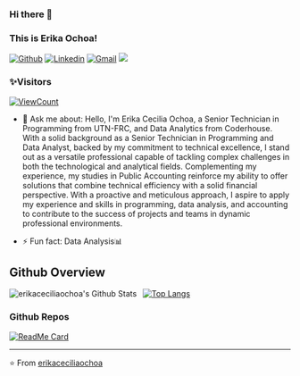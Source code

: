 ### Hi there 👋

### This is Erika Ochoa!

[![Github](https://img.shields.io/badge/-Github-000?style=flat&logo=Github&logoColor=white)](https://github.com/erikaceciliaochoa)
[![Linkedin](https://img.shields.io/badge/-LinkedIn-blue?style=flat&logo=Linkedin&logoColor=white)](https://www.linkedin.com/in/erika-ochoa-25a73820a/)
[![Gmail](https://img.shields.io/badge/-Gmail-c14438?style=flat&logo=Gmail&logoColor=white)](mailto:erikaceciliaochoa@gmail.com)
![](https://komarev.com/ghpvc/?username=erikaceciliaochoa&color=7957d5)

### ✨Visitors
[![ViewCount](https://views.whatilearened.today/views/github/ismlhbb/ismlhbb.svg?cache=remove)](#)

- 💬 Ask me about:
Hello, I'm Erika Cecilia Ochoa, a Senior Technician in Programming from UTN-FRC, and Data Analytics from Coderhouse. With a solid background as a Senior Technician in Programming and Data Analyst, backed by my commitment to technical excellence, I stand out as a versatile professional capable of tackling complex challenges in both the technological and analytical fields. Complementing my experience, my studies in Public Accounting reinforce my ability to offer solutions that combine technical efficiency with a solid financial perspective. With a proactive and meticulous approach, I aspire to apply my experience and skills in programming, data analysis, and accounting to contribute to the success of projects and teams in dynamic professional environments. 

- ⚡ Fun fact: Data Analysis📊

## Github Overview

<img align="left" alt="erikaceciliaochoa's Github Stats" src="https://github-readme-stats.vercel.app/api?username=erikaceciliaochoa&show_icons=true" />    &nbsp;
[![Top Langs](https://github-readme-stats.vercel.app/api/top-langs/?username=erikaceciliaochoa)](https://github.com/erikaceciliaochoa/github-readme-stats) 

### Github Repos

[![ReadMe Card](https://github-readme-stats.vercel.app/api/pin/?username=erikaceciliaochoa&repo=PowerBI-projects&show_owner=true)](https://github.com/erikaceciliaochoa/PowerBI-projects )

---
⭐️ From [erikaceciliaochoa](https://github.com/erikaceciliaochoa)

<!--![](https://img.shields.io/badge/Exp-4+yrs-red)
### Github Repos

[![ReadMe Card](https://github-readme-stats.vercel.app/api/pin/?username=erikaceciliaochoa&repo=PackageTemplate&show_owner=true)](https://github.com/erikaceciliaochoa/PowerBI-projects )
[![ReadMe Card](https://github-readme-stats.vercel.app/api/pin/?username=anandmainali&repo=Foods-Ecommerce&show_owner=true)](https://github.com/anandmainali/Foods-Ecommerce)
-->

<!--## Projects that I contributed to
[![ReadMe Card](https://github-readme-stats.vercel.app/api/pin/?username=erikaceciliaochoa&repo=BUET-CSE-Moodle-Web-Scraping&show_owner=true)](https://github.com/erikaceciliaochoa/BUET-CSE-Moodle-Web-Scraping) <br />
-->
<!--
![](https://img.shields.io/badge/Exp-4+yrs-red)
<summary>
  <a href="https://github.com/erikaceciliaochoa"><img src="https://img.shields.io/badge/-Expand%20to%20know%20more-b03544?style=for-the-badge" /></a>
</summary>
<img width="50%" align="right" src="https://github-readme-stats.vercel.app/api?username=erikaceciliaochoa&show_icons=true&hide_border=true" />
**erikaceciliaochoa/erikaceciliaochoa** is a ✨ _special_ ✨ repository because its `README.md` (this file) appears on your GitHub profile.

Here are some ideas to get you started:

- 🔭 I’m currently working on ...
- 🌱 I’m currently learning ...
- 👯 I’m looking to collaborate on ...
- 🤔 I’m looking for help with ...
- 💬 Ask me about ...
- 📫 How to reach me: ...
- 😄 Pronouns: ...
- ⚡ Fun fact: ...
-->
